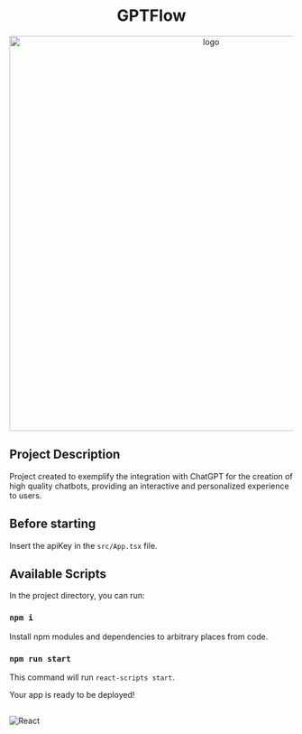 <h1 align="center">GPTFlow</h1>

 <div align="center">
<img width="700" border-radius="50%" alt="logo" src="https://user-images.githubusercontent.com/94935750/236377506-6cb8a6c0-68cb-4ad6-b31b-fbf29af8a04d.png">
</div>


## Project Description

<p align="start">Project created to exemplify the integration with ChatGPT for the creation of high quality chatbots, providing an interactive and personalized experience to users.</p>

## Before starting

Insert the apiKey in the `src/App.tsx` file.


## Available Scripts

In the project directory, you can run:

### `npm i`

Install npm modules and dependencies to arbitrary places from code.

### `npm run start`

This command will run `react-scripts start`.

Your app is ready to be deployed!

##

![React](https://img.shields.io/badge/React-20232A?style=for-the-badge&logo=react&logoColor=61DAFB)

